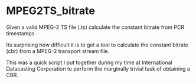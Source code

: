 # MPEG2TS_bitrate
Given a valid MPEG-2 TS file (.ts) calculate the constant bitrate from PCR timestamps

Its surprising how difficult it is to get a tool to calculate the constant bitrate (cbr) from a MPEG-2 transport stream file.

This was a quick script I put together during my time at International Datacasting Corporation to perform the marginally trivial task of obtaining a CBR.
